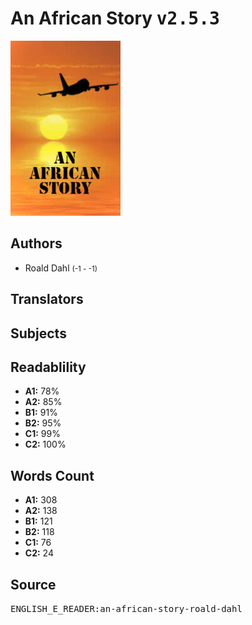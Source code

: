 # An African Story <kbd>v2.5.3</kbd>

![](./cover.medium.jpg "")

## Authors


 - Roald Dahl <small>(-1 - -1)</small>

## Translators



## Subjects



## Readablility


 - **A1:** 78%
 - **A2:** 85%
 - **B1:** 91%
 - **B2:** 95%
 - **C1:** 99%
 - **C2:** 100%

## Words Count


 - **A1:** 308
 - **A2:** 138
 - **B1:** 121
 - **B2:** 118
 - **C1:** 76
 - **C2:** 24

## Source


<kbd>ENGLISH_E_READER:an-african-story-roald-dahl</kbd>
